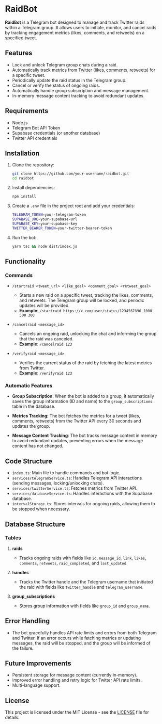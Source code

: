 # RaidBot

**RaidBot** is a Telegram bot designed to manage and track Twitter raids within a Telegram group. It allows users to initiate, monitor, and cancel raids by tracking engagement metrics (likes, comments, and retweets) on a specified tweet.

## Features

- Lock and unlock Telegram group chats during a raid.
- Automatically track metrics from Twitter (likes, comments, retweets) for a specific tweet.
- Periodically update the raid status in the Telegram group.
- Cancel or verify the status of ongoing raids.
- Automatically handle group subscription and message management.
- In-memory message content tracking to avoid redundant updates.

## Requirements

- Node.js
- Telegram Bot API Token
- Supabase credentials (or another database)
- Twitter API credentials

## Installation

1. Clone the repository:

    ```bash
    git clone https://github.com/your-username/raidbot.git
    cd raidbot
    ```

2. Install dependencies:

    ```bash
    npm install
    ```

3. Create a `.env` file in the project root and add your credentials:

    ```bash
    TELEGRAM_TOKEN=your-telegram-token
    SUPABASE_URL=your-supabase-url
    SUPABASE_KEY=your-supabase-key
    TWITTER_BEARER_TOKEN=your-twitter-bearer-token
    ```

4. Run the bot:

    ```bash
    yarn tsc && node dist/index.js
    ```

## Functionality

### Commands

- `/startraid <tweet_url> <like_goal> <comment_goal> <retweet_goal>`
    - Starts a new raid on a specific tweet, tracking the likes, comments, and retweets. The Telegram group will be locked, and periodic updates will be provided.
    - **Example**: `/startraid https://x.com/user/status/1234567890 1000 500 300`

- `/cancelraid <message_id>`
    - Cancels an ongoing raid, unlocking the chat and informing the group that the raid was canceled.
    - **Example**: `/cancelraid 123`

- `/verifyraid <message_id>`
    - Verifies the current status of the raid by fetching the latest metrics from Twitter.
    - **Example**: `/verifyraid 123`

### Automatic Features

- **Group Subscription**: When the bot is added to a group, it automatically saves the group information (ID and name) to the `group_subscriptions` table in the database.
  
- **Metrics Tracking**: The bot fetches the metrics for a tweet (likes, comments, retweets) from the Twitter API every 30 seconds and updates the group.

- **Message Content Tracking**: The bot tracks message content in memory to avoid redundant updates, preventing errors when the message content has not changed.

## Code Structure

- `index.ts`: Main file to handle commands and bot logic.
- `services/telegramService.ts`: Handles Telegram API interactions (sending messages, locking/unlocking chats).
- `services/twitterService.ts`: Fetches metrics from Twitter API.
- `services/databaseService.ts`: Handles interactions with the Supabase database.
- `intervalStorage.ts`: Stores intervals for ongoing raids, allowing them to be stopped when necessary.

## Database Structure

### Tables

1. **raids**
    - Tracks ongoing raids with fields like `id`, `message_id`, `link`, `likes`, `comments`, `retweets`, `raid_completed`, and `last_updated`.

2. **handles**
    - Tracks the Twitter handle and the Telegram username that initiated the raid with fields like `twitter_handle` and `telegram_username`.

3. **group_subscriptions**
    - Stores group information with fields like `group_id` and `group_name`.

## Error Handling

- The bot gracefully handles API rate limits and errors from both Telegram and Twitter. If an error occurs while fetching metrics or updating messages, the raid will be stopped, and the group will be informed of the failure.

## Future Improvements

- Persistent storage for message content (currently in-memory).
- Improved error handling and retry logic for Twitter API rate limits.
- Multi-language support.

## License

This project is licensed under the MIT License - see the [LICENSE](LICENSE) file for details.
